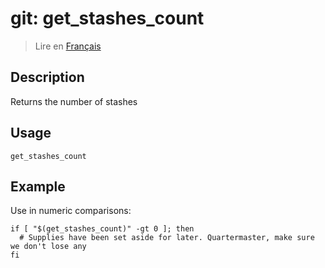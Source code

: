 # git: get_stashes_count

> Lire en [Français](/docs/fr/helpers/git/get_stashes_count.md)

## Description

Returns the number of stashes

## Usage

```shell
get_stashes_count
```

## Example

Use in numeric comparisons:

```shell
if [ "$(get_stashes_count)" -gt 0 ]; then
  # Supplies have been set aside for later. Quartermaster, make sure we don't lose any
fi
```
